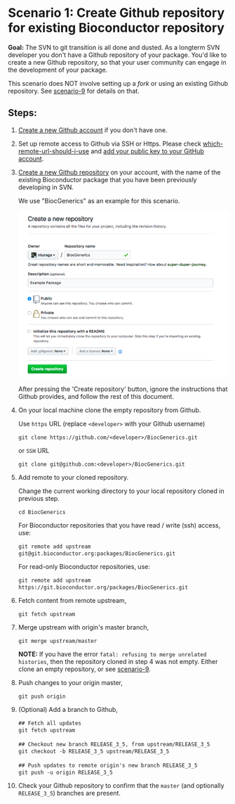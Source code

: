 # Scenario 1: Create Github repository for existing Bioconductor repository

**Goal:** The SVN to git transition is all done and dusted. As a longterm SVN developer you don't have a Github repository of your package. You'd like to create a new Github repository, so that your user community can engage in the development of your package.

This scenario does NOT involve setting up a _fork_ or using an existing Github repository. See [scenario-9][] for details on that.

## Steps:

1.  [Create a new Github account][] if you don't have one.

1.  Set up remote access to Github via SSH or Https.  Please check [which-remote-url-should-i-use][] and [add your public key to your GitHub account][].

2.  [Create a new Github repository][] on your account, with the name of the existing Bioconductor package that you have been previously developing in SVN.

    We use "BiocGenerics" as an example for this scenario.

    ![](images/create_repo.png)

    After pressing the 'Create repository' button, ignore the instructions that Github provides, and follow the rest of this document.

1.  On your local machine clone the empty repository from Github.

    Use `https` URL (replace `<developer>` with your Github username)

    ```
    git clone https://github.com/<developer>/BiocGenerics.git
    ```

    or `SSH` URL

    ```
    git clone git@github.com:<developer>/BiocGenerics.git
    ```

1.  Add remote to your cloned repository.

    Change the current working directory to your local repository cloned in previous step.

    ```
    cd BiocGenerics
    ```

    For Bioconductor repositories that you have read / write (ssh) access, use:

    ```
    git remote add upstream git@git.bioconductor.org:packages/BiocGenerics.git
    ```

    For read-only Bioconductor repositories, use:

    ```
    git remote add upstream https://git.bioconductor.org/packages/BiocGenerics.git
    ```

5.  Fetch content from remote upstream,

    ```
    git fetch upstream
    ```

6.  Merge upstream with origin's master branch,

    ```
    git merge upstream/master
    ```

    **NOTE:** If you have the error `fatal: refusing to merge unrelated histories`, then the repository cloned in step 4 was not empty. Either clone an empty repository, or see [scenario-9][].

7. Push changes to your origin master,

    ```
    git push origin
    ```

8.  (Optional) Add a branch to Github,

    ```
    ## Fetch all updates
    git fetch upstream

    ## Checkout new branch RELEASE_3_5, from upstream/RELEASE_3_5
    git checkout -b RELEASE_3_5 upstream/RELEASE_3_5

    ## Push updates to remote origin's new branch RELEASE_3_5
    git push -u origin RELEASE_3_5
    ```

9. Check your Github repository to confirm that the `master` (and optionally `RELEASE_3_5`) branches are present.

[Create a new Github account]: https://help.github.com/articles/signing-up-for-a-new-github-account/

[Create a new Github repository]: https://help.github.com/articles/create-a-repo/

[scenario-9]: scenario-9-sync-existing-github-gitbioc.md

[which-remote-url-should-i-use]: https://help.github.com/articles/which-remote-url-should-i-use/

 [add your public key to your GitHub account]: https://help.github.com/articles/connecting-to-github-with-ssh/
